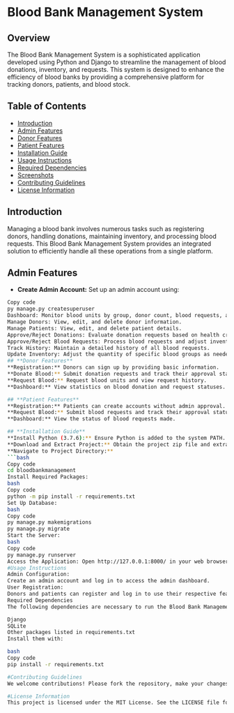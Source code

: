 # **Blood Bank Management System**

## **Overview**
The Blood Bank Management System is a sophisticated application developed using Python and Django to streamline the management of blood donations, inventory, and requests. This system is designed to enhance the efficiency of blood banks by providing a comprehensive platform for tracking donors, patients, and blood stock.

## **Table of Contents**
- [Introduction](#introduction)
- [Admin Features](#admin-features)
- [Donor Features](#donor-features)
- [Patient Features](#patient-features)
- [Installation Guide](#installation-guide)
- [Usage Instructions](#usage-instructions)
- [Required Dependencies](#required-dependencies)
- [Screenshots](#screenshots)
- [Contributing Guidelines](#contributing-guidelines)
- [License Information](#license-information)


## **Introduction**
Managing a blood bank involves numerous tasks such as registering donors, handling donations, maintaining inventory, and processing blood requests. This Blood Bank Management System provides an integrated solution to efficiently handle all these operations from a single platform.


## **Admin Features**
- **Create Admin Account:** Set up an admin account using:
```bash
Copy code
py manage.py createsuperuser
Dashboard: Monitor blood units by group, donor count, blood requests, approved requests, and total stock.
Manage Donors: View, edit, and delete donor information.
Manage Patients: View, edit, and delete patient details.
Approve/Reject Donations: Evaluate donation requests based on health criteria and update blood stock accordingly.
Approve/Reject Blood Requests: Process blood requests and adjust inventory.
Track History: Maintain a detailed history of all blood requests.
Update Inventory: Adjust the quantity of specific blood groups as needed.
## **Donor Features**
**Registration:** Donors can sign up by providing basic information.
**Donate Blood:** Submit donation requests and track their approval status.
**Request Blood:** Request blood units and view request history.
**Dashboard:** View statistics on blood donation and request statuses.

## **Patient Features**
**Registration:** Patients can create accounts without admin approval.
**Request Blood:** Submit blood requests and track their approval status.
**Dashboard:** View the status of blood requests made.

## **Installation Guide**
**Install Python (3.7.6):** Ensure Python is added to the system PATH.
**Download and Extract Project:** Obtain the project zip file and extract it.
**Navigate to Project Directory:**
```bash
Copy code
cd bloodbankmanagement
Install Required Packages:
bash
Copy code
python -m pip install -r requirements.txt
Set Up Database:
bash
Copy code
py manage.py makemigrations
py manage.py migrate
Start the Server:
bash
Copy code
py manage.py runserver
Access the Application: Open http://127.0.0.1:8000/ in your web browser.
#Usage Instructions
Admin Configuration:
Create an admin account and log in to access the admin dashboard.
User Registration:
Donors and patients can register and log in to use their respective features.
Required Dependencies
The following dependencies are necessary to run the Blood Bank Management System:

Django
SQLite
Other packages listed in requirements.txt
Install them with:

bash
Copy code
pip install -r requirements.txt

#Contributing Guidelines
We welcome contributions! Please fork the repository, make your changes, and submit a pull request.

#License Information
This project is licensed under the MIT License. See the LICENSE file for more details.
